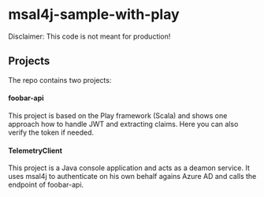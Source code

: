 # msal4j-sample-with-play

Disclaimer: This code is not meant for production!

## Projects

The repo contains two projects:

#### foobar-api

This project is based on the Play framework (Scala) and shows one approach how to handle JWT and extracting claims. Here you can also verify the token if needed.

#### TelemetryClient

This project is a Java console application and acts as a deamon service. It uses msal4j to authenticate on his own behalf agains Azure AD and calls the endpoint of foobar-api.
